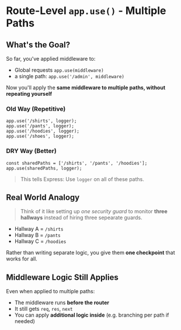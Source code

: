 # Route-Level `app.use()` - Multiple Paths

## What's the Goal?

So far, you've applied middleware to:

- Global requests `app.use(middleware)`
- a single path: `app.use('/admin', middleware)`

Now you'll apply the **same middleware to multiple paths, without repeating yourself**

### Old Way (Repetitive)

```
app.use('/shirts', logger);
app.use('/pants', logger);
app.use('/hoodies', logger);
app.use('/shoes', logger);
```

### DRY Way (Better)

```
const sharedPaths = ['/shirts', '/pants', '/hoodies'];
app.use(sharedPaths, logger);
```

> This tells Express: Use `logger` on all of these paths.

## Real World Analogy

> Think of it like setting up _one security guard_ to monitor **three hallways** instead of hiring three sepearate guards.

- Hallway A = `/shirts`
- Hallway B = `/pants`
- Hallway C = `/hoodies`

Rather than writing separate logic, you give them **one checkpoint** that works for all.

## Middleware Logic Still Applies

Even when applied to multiple paths:

- The middleware runs **before the router**
- It still gets `req`, `res`, `next`
- You can apply **additional logic inside** (e.g. branching per path if needed)

